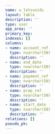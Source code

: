 ```yaml
---
name: u_letsvoids
layout: table
description: ''
type: user
app_area: ''
primary_key: 
indexes: []
columns:
- name: account_ref
  type: nvarchar(50)
  description: ''
- name: end_date
  type: nvarchar(50)
  description: ''
- name: payment_ref
  type: nvarchar(50)
  description: ''
- name: prop_ref
  type: nvarchar(50)
  description: ''
- name: start_date
  type: nvarchar(50)
  description: ''
relations: []
pseudo_pk: 
---
```


